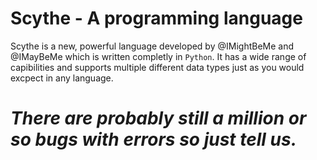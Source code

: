 # Scythe - A programming language

Scythe is a new, powerful language developed by @IMightBeMe and @IMayBeMe which is written completly in `Python`. It has a wide range of capibilities and supports multiple different data types just as you would excpect in any language.

# **_There are probably still a million or so bugs with errors so just tell us._**
